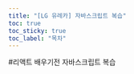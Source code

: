 ```yaml
---
title: "[LG 유레카] 자바스크립트 복습"
toc: true
toc_sticky: true
toc_label: "목차"
---
```


#리액트 배우기전 자바스크립트 복습

